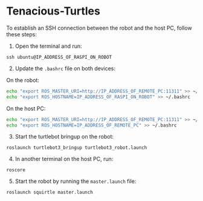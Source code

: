 # Tenacious-Turtles


To establish an SSH connection between the robot and the host PC, follow these steps:
 
1. Open the terminal and run:
```
ssh ubuntu@IP_ADDRESS_OF_RASPI_ON_ROBOT
```
 
2. Update the `.bashrc` file on both devices:
 
On the robot:
```bash
echo "export ROS_MASTER_URI=http://IP_ADDRESS_OF_REMOTE_PC:11311" >> ~/.bashrc
echo "export ROS_HOSTNAME=IP_ADDRESS_OF_RASPI_ON_ROBOT" >> ~/.bashrc
```
 
On the host PC:
```bash
echo "export ROS_MASTER_URI=http://IP_ADDRESS_OF_REMOTE_PC:11311" >> ~/.bashrc
echo "export ROS_HOSTNAME=IP_ADDRESS_OF_REMOTE_PC" >> ~/.bashrc
```
 
3. Start the turtlebot bringup on the robot:
```
roslaunch turtlebot3_bringup turtlebot3_robot.launch
```
 
4. In another terminal on the host PC, run:
```
roscore
```
 
5. Start the robot by running the `master.launch` file:
```
roslaunch squirtle master.launch
```